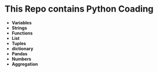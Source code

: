 <h1> This Repo contains Python Coading
 <h4><ul>
  <li>Variables </li>
   <li>Strings</li>
  <li>Functions</li>
  <li>List </li>
  <li>Tuples</li>
<li>dictionary</li>
  <li>Pandas </li><li>Numbers</li>
  <li>Aggregation</li>
 </ul>
 </h4>
